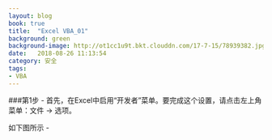 ```yaml
---
layout: blog
book: true
title:  "Excel VBA_01"
background: green
background-image: http://ot1cc1u9t.bkt.clouddn.com/17-7-15/78939382.jpg
date:   2018-08-26 11:13:54
category: 安全
tags:
- VBA 
---
```

###第1步 - 首先，在Excel中启用“开发者”菜单。要完成这个设置，请点击左上角菜单：文件 -> 选项。

如下图所示 -


